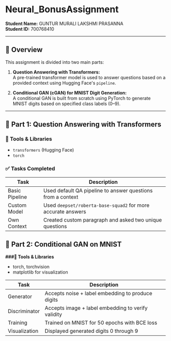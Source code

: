 # Neural_BonusAssignment

**Student Name:** GUNTUR MURALI LAKSHMI PRASANNA  
**Student ID:** 700768410


---

## 🚀 Overview

This assignment is divided into two main parts:

1. **Question Answering with Transformers:**  
   A pre-trained transformer model is used to answer questions based on a provided context using Hugging Face's `pipeline`.

2. **Conditional GAN (cGAN) for MNIST Digit Generation:**  
   A conditional GAN is built from scratch using PyTorch to generate MNIST digits based on specified class labels (0–9).

---

## 🧠 Part 1: Question Answering with Transformers

### 🔧 Tools & Libraries
- `transformers` (Hugging Face)
- `torch`

### ✅ Tasks Completed

| Task | Description |
|------|-------------|
| Basic Pipeline | Used default QA pipeline to answer questions from a context |
| Custom Model | Used `deepset/roberta-base-squad2` for more accurate answers |
| Own Context | Created custom paragraph and asked two unique questions |



## 🎨 Part 2: Conditional GAN on MNIST

**###🔧 Tools & Libraries**
- torch, torchvision
- matplotlib for visualization

| Task          | Description                                        |
| ------------- | -------------------------------------------------- |
| Generator     | Accepts noise + label embedding to produce digits  |
| Discriminator | Accepts image + label embedding to verify validity |
| Training      | Trained on MNIST for 50 epochs with BCE loss       |
| Visualization | Displayed generated digits 0 through 9             |

